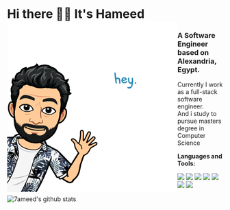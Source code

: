 # Hi there 👋🏼 It's Hameed <img align="left" src="https://github.com/7ameed/7ameed/blob/master/hey.png" >
### A Software Engineer based on Alexandria, Egypt. 

Currently I work as a full-stack software engineer. </br>
And i study to pursue masters degree in Computer Science

**Languages and Tools:** 
<p align="left">
  <img src="https://media3.giphy.com/media/kdFc8fubgS31b8DsVu/giphy.webp" width="50">
  <img src="https://media.giphy.com/media/SU2ic3wTfuC6JhD1lA/giphy.gif" width="50">
  <img src="https://media3.giphy.com/media/ln7z2eWriiQAllfVcn/200w.webp" width="50">
  <img src="https://i.giphy.com/media/LMt9638dO8dftAjtco/200.webp" width="50">
  <img src="https://i.giphy.com/media/eNAsjO55tPbgaor7ma/200w.webp" width="50">
  <img src="https://media.giphy.com/media/kH1DBkPNyZPOk0BxrM/giphy.gif" width="100">
  <img src="https://i.giphy.com/media/IdyAQJVN2kVPNUrojM/200.webp" width="50">
</p>

![7ameed's github stats](https://github-readme-stats.vercel.app/api?username=7ameed&show_icons=true)
